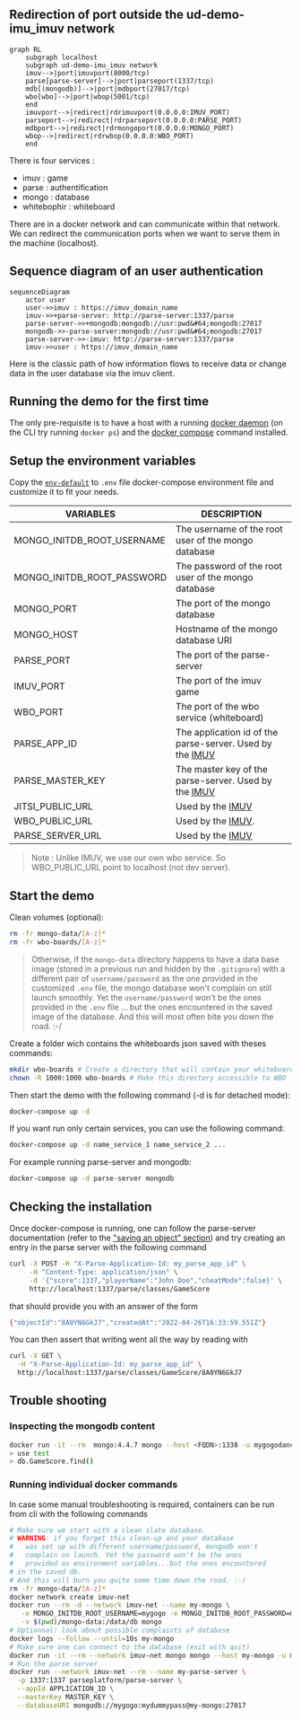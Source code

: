 ## Redirection of port outside the ud-demo-imu_imuv network

```mermaid
graph RL
    subgraph localhost
    subgraph ud-demo-imu_imuv network
    imuv-->|port|imuvport(8000/tcp)
    parse[parse-server]-->|port|parseport(1337/tcp)
    mdb[(mongodb)]-->|port|mdbport(27017/tcp)
    wbo[wbo]-->|port|wbop(5001/tcp)
    end
    imuvport-->|redirect|rdrimuvport(0.0.0.0:IMUV_PORT)
    parseport-->|redirect|rdrparseport(0.0.0.0:PARSE_PORT)
    mdbport-->|redirect|rdrmongoport(0.0.0.0:MONGO_PORT)
    wbop-->|redirect|rdrwbop(0.0.0.0:WBO_PORT)
    end
```

There is four services :

- imuv : game
- parse : authentification
- mongo : database
- whitebophir : whiteboard

There are in a docker network and can communicate within that network.
We can redirect the communication ports when we want to serve them in the machine (localhost).

## Sequence diagram of an user authentication

```mermaid
sequenceDiagram
    actor user
    user->>imuv : https://imuv_domain_name
    imuv->>+parse-server: http://parse-server:1337/parse
    parse-server->>+mongodb:mongodb://usr:pwd&#64;mongodb:27017
    mongodb->>-parse-server:mongodb://usr:pwd&#64;mongodb:27017
    parse-server->>-imuv: http://parse-server:1337/parse
    imuv->>user : https://imuv_domain_name
```

Here is the classic path of how information flows to receive data or change data in the user database via the imuv client.

## Running the demo for the first time

The only pre-requisite is to have a host with a running [docker daemon](https://docs.docker.com/) (on the CLI try running `docker ps`) and the [docker compose](https://docs.docker.com/compose/) command installed.

## Setup the environment variables

Copy the [`env-default`](env-default) to `.env` file docker-compose environment
file and customize it to fit your needs.

| VARIABLES                  | DESCRIPTION                                                                                                                    |
| -------------------------- | ------------------------------------------------------------------------------------------------------------------------------ |
| MONGO_INITDB_ROOT_USERNAME | The username of the root user of the mongo database                                                                            |
| MONGO_INITDB_ROOT_PASSWORD | The password of the root user of the mongo database                                                                            |
| MONGO_PORT                 | The port of the mongo database                                                                                                 |
| MONGO_HOST                 | Hostname of the mongo database URI                                                                                             |
| PARSE_PORT                 | The port of the parse-server                                                                                                   |
| IMUV_PORT                  | The port of the imuv game                                                                                                      |
| WBO_PORT                   | The port of the wbo service (whiteboard)                                                                                       |
| PARSE_APP_ID               | The application id of the parse-server. Used by the [IMUV](https://github.com/VCityTeam/UD-Imuv#set-the-environment-variables) |
| PARSE_MASTER_KEY           | The master key of the parse-server. Used by the [IMUV](https://github.com/VCityTeam/UD-Imuv#set-the-environment-variables)     |
| JITSI_PUBLIC_URL           | Used by the [IMUV](https://github.com/VCityTeam/UD-Imuv#set-the-environment-variables)                                         |
| WBO_PUBLIC_URL             | Used by the [IMUV](https://github.com/VCityTeam/UD-Imuv#set-the-environment-variables).                                        |
| PARSE_SERVER_URL           | Used by the [IMUV](https://github.com/VCityTeam/UD-Imuv#set-the-environment-variables)                                         |

> Note : Unlike IMUV, we use our own wbo service. So WBO_PUBLIC_URL point to localhost (not dev server).

## Start the demo

Clean volumes (optional):

```bash
rm -fr mongo-data/[A-z]*
rm -fr wbo-boards/[A-z]*
```

> Otherwise, if the `mongo-data` directory happens to have a data base image
> (stored in a previous run and hidden by the `.gitignore`) with a different
> pair of `username/password` as the one provided in the customized `.env` file,
> the mongo database won't complain on still launch smoothly.
> Yet the `username/password` won't be the ones provided in the `.env` file
> ... but the ones encountered in the saved image of the database.
> And this will most often bite you down the road. :-/

Create a folder wich contains the whiteboards json saved with theses commands:

```bash
mkdir wbo-boards # Create a directory that will contain your whiteboards
chown -R 1000:1000 wbo-boards # Make this directory accessible to WBO
```

Then start the demo with the following command (-d is for detached mode):

```bash
docker-compose up -d
```

If you want run only certain services, you can use the following command:

```bash
docker-compose up -d name_service_1 name_service_2 ...
```

<p id="run_parse_mongo">For example running parse-server and mongodb:</p>

```bash
docker-compose up -d parse-server mongodb
```

## Checking the installation

Once docker-compose is running, one can follow the parse-server documentation
(refer to the
["saving an object" section](https://hub.docker.com/r/parseplatform/parse-server/#saving-an-object))
and try creating an entry in the parse server with the following command

```bash
curl -X POST -H "X-Parse-Application-Id: my_parse_app_id" \
     -H "Content-Type: application/json" \
     -d '{"score":1337,"playerName":"John Doe","cheatMode":false}' \
     http://localhost:1337/parse/classes/GameScore
```

that should provide you with an answer of the form

```bash
{"objectId":"8A0YN6GkJ7","createdAt":"2022-04-26T16:33:59.551Z"}
```

You can then assert that writing went all the way by reading with

```bash
curl -X GET \
  -H "X-Parse-Application-Id: my_parse_app_id" \
  http://localhost:1337/parse/classes/GameScore/8A0YN6GkJ7
```

## Trouble shooting

### Inspecting the mongodb content

```bash
docker run -it --rm  mongo:4.4.7 mongo --host <FQDN>:1338 -u mygogodancer -p mygogodummypass
> use test
> db.GameScore.find()
```

### Running individual docker commands

In case some manual troubleshooting is required, containers can be
run from cli with the following commands

```bash
# Make sure we start with a clean slate database.
# WARNING: if you forget this clean-up and your database
#   was set up with different username/password, mongodb won't
#   complain on launch. Yet the password won't be the ones
#   provided as environment variables...but the ones encountered
# in the saved db.
# And this will burn you quite some time down the road. :-/
rm -fr mongo-data/[A-z]*
docker network create imuv-net
docker run --rm -d --network imuv-net --name my-mongo \
   -e MONGO_INITDB_ROOT_USERNAME=mygogo -e MONGO_INITDB_ROOT_PASSWORD=mydummypass \
   -v $(pwd)/mongo-data:/data/db mongo
# Optionnal: look about possible complaints of database
docker logs --follow --until=10s my-mongo
# Make sure one can connect to the database (exit with quit)
docker run -it --rm --network imuv-net mongo mongo --host my-mongo -u mygogo -p mydummypass
# Run the parse server
docker run --network imuv-net --rm --name my-parse-server \
  -p 1337:1337 parseplatform/parse-server \
  --appId APPLICATION_ID \
  --masterKey MASTER_KEY \
  --databaseURI mongodb://mygogo:mydummypass@my-mongo:27017
```
